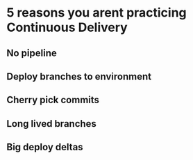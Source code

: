# 5 reasons you arent practicing Continuous Delivery

## No pipeline

## Deploy branches to environment

## Cherry pick commits

## Long lived branches

## Big deploy deltas
